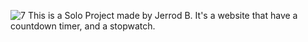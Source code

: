 ![7](https://github.com/user-attachments/assets/55c72b22-4c80-41d0-a6e9-34d77ab20a09)
This is a Solo Project made by Jerrod B. It's a website that have a countdown timer, and a stopwatch. 

